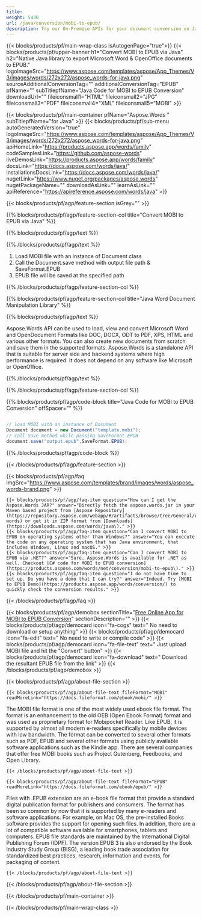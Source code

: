 ```yaml
---
title:  
weight: 5430
url: /java/conversion/mobi-to-epub/ 
description: Try our On-Premise APIs for your document conversion on Java Runtime Environment for JSP/JSF Application and Desktop Applications.
---
```


{{< blocks/products/pf/main-wrap-class isAutogenPage="true">}}
{{< blocks/products/pf/upper-banner h1="Convert MOBI to EPUB via Java" h2="Native Java library to export Microsoft Word & OpenOffice documents to EPUB." logoImageSrc="https://www.aspose.com/templates/aspose/App_Themes/V3/images/words/272x272/aspose_words-for-java.png" sourceAdditionalConversionTag="" additionalConversionTag="EPUB" pfName="" subTitlepfName="Java Code for MOBI to EPUB Conversion" downloadUrl="" fileiconsmall1="HTML" fileiconsmall2="JPG" fileiconsmall3="PDF" fileiconsmall4="XML" fileiconsmall5="MOBI" >}}

{{< blocks/products/pf/main-container pfName="Aspose.Words " subTitlepfName="for Java" >}}
{{< blocks/products/pf/sub-menu autoGeneratedVersion="true" logoImageSrc="https://www.aspose.com/templates/aspose/App_Themes/V3/images/words/272x272/aspose_words-for-java.png" apiHomeLink="https://products.aspose.app/words/family" codeSamplesLink="https://github.com/aspose-words" liveDemosLink="https://products.aspose.app/words/family" docsLink="https://docs.aspose.com/words/java/" installationsDocsLink="https://docs.aspose.com/words/java/" nugetLink="https://www.nuget.org/packages/aspose.words" nugetPackageName="" downloadAsLink="" learnAsLink="" apiReference="https://apireference.aspose.com/words/java" >}}

{{< blocks/products/pf/agp/feature-section isGrey="" >}}

{{% blocks/products/pf/agp/feature-section-col title="Convert MOBI to EPUB via Java" %}}

{{% blocks/products/pf/agp/text %}}

{{% /blocks/products/pf/agp/text %}}

1.  Load MOBI file with an instance of Document class
1.  Call the Document.save method with output file path & SaveFormat.EPUB
1.  EPUB file will be saved at the specified path

{{% /blocks/products/pf/agp/feature-section-col %}}

{{% blocks/products/pf/agp/feature-section-col title="Java Word Document Manipulation Library" %}}

{{% blocks/products/pf/agp/text %}}

 Aspose.Words API can be used to load, view and convert Microsoft Word and OpenDocument Formats like DOC, DOCX, ODT to PDF, XPS, HTML and various other formats. You can also create new documents from scratch and save them in the supported formats. Aspose.Words is a standalone API that is suitable for server side and backend systems where high performance is required. It does not depend on any software like Microsoft or OpenOffice.

{{% /blocks/products/pf/agp/text %}}

{{% /blocks/products/pf/agp/feature-section-col %}}

{{% blocks/products/pf/agp/code-block title="Java Code for MOBI to EPUB Conversion" offSpacer="" %}}

```cs

// load MOBI with an instance of Document
Document document = new Document("template.mobi");
// call Save method while passing SaveFormat.EPUB
document.save("output.epub",SaveFormat.EPUB);

```

{{% /blocks/products/pf/agp/code-block %}}

{{< /blocks/products/pf/agp/feature-section >}}

{{< blocks/products/pf/agp/faq imgSrc="https://www.aspose.com/templates/brand/images/words/aspose_words-brand.png" >}}

    {{< blocks/products/pf/agp/faq-item question="How can I get the Aspose.Words JAR?" answer="Directly fetch the aspose.words.jar in your Maven based project from [Aspose Repository](https://repository.aspose.com/webapp/#/artifacts/browse/tree/General/repo/com/aspose/aspose-words) or get it in ZIP format from [Downloads](https://downloads.aspose.com/words/java\)." >}}
    {{< blocks/products/pf/agp/faq-item question="Can I convert MOBI to EPUB on operating systems other than Windows?" answer="You can execute the code on any operating system that has Java environment, that includes Windows, Linux and macOS." >}}
    {{< blocks/products/pf/agp/faq-item question="Can I convert MOBI to EPUB via .NET?" answer="Sure. Aspose.Words is available for .NET as well. Checkout [C# code for MOBI to EPUB conversion](https://products.aspose.com/words/net/conversion/mobi-to-epub\)." >}}
    {{< blocks/products/pf/agp/faq-item question="I do not have time to set up. Do you have a demo that I can try?" answer="Indeed. Try [MOBI to EPUB Demo](https://products.aspose.app/words/conversion/) to quickly check the conversion results." >}}
 
{{< /blocks/products/pf/agp/faq >}}

<!-- aboutfile Starts -->

{{< blocks/products/pf/agp/demobox sectionTitle="[Free Online App for MOBI to EPUB Conversion](https://products.aspose.app/words/conversion/mobi-to-epub)" sectionDescription="" >}}
        {{< blocks/products/pf/agp/democard icon="fa-cogs" text=" No need to download or setup anything" >}}
        {{< blocks/products/pf/agp/democard icon="fa-edit" text=" No need to write or compile code" >}}
        {{< blocks/products/pf/agp/democard icon="fa-file-text" text=" Just upload MOBI file and hit the \"Convert\" button" >}}
        {{< blocks/products/pf/agp/democard icon="fa-download" text=" Download the resultant EPUB file from the link" >}}
{{< /blocks/products/pf/agp/demobox >}}

{{< blocks/products/pf/agp/about-file-section >}}

    {{< blocks/products/pf/agp/about-file-text fileFormat="MOBI" readMoreLink="https://docs.fileformat.com/ebook/mobi/" >}}
The MOBI file format is one of the most widely used ebook file format. The format is an enhancement to the old OEB (Open Ebook Format) format and was used as proprietary format for Mobipocket Reader. Like EPUB, it is supported by almost all modern e-readers specifically by mobile devices with low bandwidth. The format can be converted to several other formats such as PDF, EPUB and several other formats using publicly available software applications such as the Kindle app. There are several companies that offer free MOBI books such as Project Gutenberg, Feedbooks, and Open Library.

    {{< /blocks/products/pf/agp/about-file-text >}}

    {{< blocks/products/pf/agp/about-file-text fileFormat="EPUB" readMoreLink="https://docs.fileformat.com/ebook/epub/" >}}
Files with .EPUB extension are an e-book file format that provide a standard digital publication format for publishers and consumers. The format has been so common by now that it is supported by many e-readers and software applications. For example, on Mac OS, the pre-installed Books software provides the support for opening such files. In addition, there are a lot of compatible software available for smartphones, tablets and computers. EPUB file standards are maintained by the International Digital Publishing Forum (IDPF). The version EPUB 3 is also endorsed by the Book Industry Study Group (BISG), a leading book trade association for standardized best practices, research, information and events, for packaging of content.

    {{< /blocks/products/pf/agp/about-file-text >}}

{{< /blocks/products/pf/agp/about-file-section >}}

<!-- aboutfile Ends -->

{{< /blocks/products/pf/main-container >}}
    
{{< /blocks/products/pf/main-wrap-class >}}